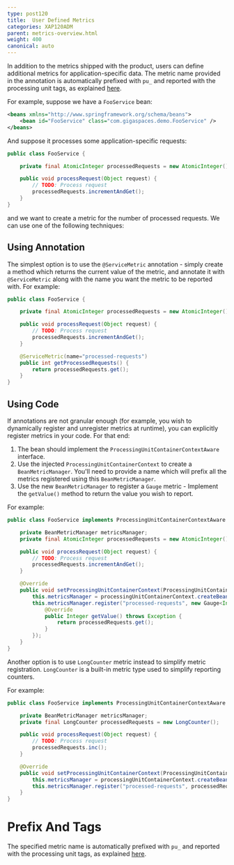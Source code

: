 ```yaml
---
type: post120
title:  User Defined Metrics
categories: XAP120ADM
parent: metrics-overview.html
weight: 400
canonical: auto
---
```


In addition to the metrics shipped with the product, users can define additional metrics for application-specific data. 
The metric name provided in the annotation is automatically prefixed with `pu_` and reported with the processing unit tags, as explained [here](./metrics-bundled.html#processing-unit).

For example, suppose we have a `FooService` bean:

```xml
<beans xmlns="http://www.springframework.org/schema/beans">                                          
	<bean id="FooService" class="com.gigaspaces.demo.FooService" />
</beans>
```

And suppose it processes some application-specific requests: 

```java
public class FooService {

    private final AtomicInteger processedRequests = new AtomicInteger();

    public void processRequest(Object request) {
        // TODO: Process request
        processedRequests.incrementAndGet();
    }
}
```

and we want to create a metric for the number of processed requests. We can use one of the following techniques:

## Using Annotation

The simplest option is to use the `@ServiceMetric` annotation - simply create a method which returns the current value of the metric, and annotate it with `@ServiceMetric` along with the name you want the metric to be reported with. For example:

```java
public class FooService {

    private final AtomicInteger processedRequests = new AtomicInteger();

    public void processRequest(Object request) {
        // TODO: Process request
        processedRequests.incrementAndGet();
    }

    @ServiceMetric(name="processed-requests")
    public int getProcessedRequests() {
        return processedRequests.get();
    }
}
```

## Using Code

If annotations are not granular enough (for example, you wish to dynamically register and unregister metrics at runtime), you can explicitly register metrics in your code. For that end:

1. The bean should implement the `ProcessingUnitContainerContextAware` interface.
2. Use the injected `ProcessingUnitContainerContext` to create a `BeanMetricManager`. You'll need to provide a name which will prefix all the metrics registered using this `BeanMetricManager`.
3. Use the new `BeanMetricManager` to register a `Gauge` metric - Implement the `getValue()` method to return the value you wish to report.

For example:

```java
public class FooService implements ProcessingUnitContainerContextAware {

    private BeanMetricManager metricsManager;
    private final AtomicInteger processedRequests = new AtomicInteger();

    public void processRequest(Object request) {
        // TODO: Process request
        processedRequests.incrementAndGet();
    }

    @Override
    public void setProcessingUnitContainerContext(ProcessingUnitContainerContext processingUnitContainerContext) {
        this.metricsManager = processingUnitContainerContext.createBeanMetricManager("FooService");
        this.metricsManager.register("processed-requests", new Gauge<Integer>() {
            @Override
            public Integer getValue() throws Exception {
                return processedRequests.get();
            }
        });
    }
}
```

Another option is to use `LongCounter` metric instead to simplify metric registration. `LongCounter` is a built-in metric type used to simplify reporting counters.

For example:

```java
public class FooService implements ProcessingUnitContainerContextAware {

    private BeanMetricManager metricsManager;
    private final LongCounter processedRequests = new LongCounter();

    public void processRequest(Object request) {
        // TODO: Process request
        processedRequests.inc();
    }

    @Override
    public void setProcessingUnitContainerContext(ProcessingUnitContainerContext processingUnitContainerContext) {
        this.metricsManager = processingUnitContainerContext.createBeanMetricManager("custom-name");
        this.metricsManager.register("processed-requests", processedRequests);
    }
}
```

# Prefix And Tags

The specified metric name is automatically prefixed with `pu_` and reported with the processing unit tags, as explained [here](./metrics-bundled.html#processing-unit).
